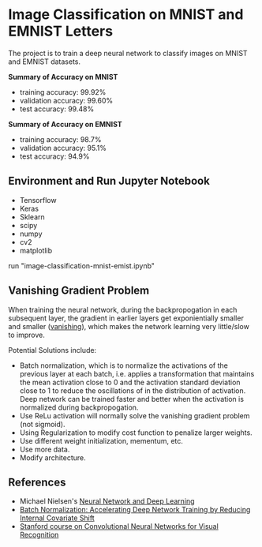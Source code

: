 # **Image Classification on MNIST and EMNIST Letters**
The project is to train a deep neural network to classify images on MNIST and EMNIST datasets.

**Summary of Accuracy on MNIST**
- training accuracy: 99.92%
- validation accuracy: 99.60%
- test accuracy: 99.48%

**Summary of Accuracy on EMNIST**
- training accuracy: 98.7%
- validation accuracy: 95.1%
- test accuracy: 94.9%

## Environment and Run Jupyter Notebook

* Tensorflow
* Keras
* Sklearn
* scipy
* numpy
* cv2
* matplotlib

run "image-classification-mnist-emist.ipynb"

## Vanishing Gradient Problem
When training the neural network, during the backpropogation in each subsequent layer, the gradient in earlier layers get exponientially smaller and smaller ([vanishing](https://github.com/zmandyhe/image-classification-mnist-emnist-letters/blob/master/pic/vanishing-gradient.png)), which makes the network learning very little/slow to improve.  

Potential Solutions include:
- Batch normalization, which is to normalize the activations of the previous layer at each batch, i.e. applies a transformation that maintains the mean activation close to 0 and the activation standard deviation close to 1 to reduce the oscillations of in the distribution of activation. Deep network can be trained faster and better when the activation is normalized during backpropogation.
- Use ReLu activation will normally solve the vanishing gradient problem (not sigmoid).
- Using Regularization to modify cost function to penalize larger weights.
- Use different weight initialization, mementum, etc.
- Use more data.
- Modify architecture.


## References
* Michael Nielsen's [Neural Network and Deep Learning](http://neuralnetworksanddeeplearning.com/)
* [Batch Normalization: Accelerating Deep Network Training by Reducing Internal Covariate Shift](https://arxiv.org/abs/1502.03167)
* [Stanford course on Convolutional Neural Networks for Visual Recognition](http://cs231n.github.io/neural-networks-1/#actfun)
